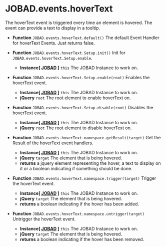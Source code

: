 # JOBAD.events.hoverText

The hoverText event is triggered every time an element is hovered. The event can provide a text to display in a tooltip. 

* **Function** `JOBAD.events.hoverText.default()` The default Event Handler for hoverText Events. Just returns false. 

* **Function** `JOBAD.events.hoverText.Setup.init()` Init for `JOBAD.events.hoverText.Setup.enable`. 
	* **Instance[ [JOBAD](../JOBADInstance/index.md) ]** `this` The JOBAD Instance to work on. 

* **Function** `JOBAD.events.hoverText.Setup.enable(root)` Enables the hoverText event. 
	* **Instance[ [JOBAD](../JOBADInstance/index.md) ]** `this` The JOBAD Instance to work on. 
	* **jQuery** `root` The root element to enable hoverText on. 
* **Function** `JOBAD.events.hoverText.Setup.disable(root)` Disables the hoverText event. 
	* **Instance[ [JOBAD](../JOBADInstance/index.md) ]** `this` The JOBAD Instance to work on. 
	* **jQuery** `root` The root element to disable hoverText on. 

* **Function** `JOBAD.events.hoverText.namespace.getResult(target)` Get the Result of the hoverText event handlers. 
	* **Instance[ [JOBAD](../JOBADInstance/index.md) ]** `this` The JOBAD Instance to work on. 
	* **jQuery** `target` The element that is being hovered. 
	* **returns** a jquery element representing the hover, a text to display on it or a boolean indicating if something should be done. 

* **Function** `JOBAD.events.hoverText.namespace.trigger(target)` Trigger the hoverText event. 
	* **Instance[ [JOBAD](../JOBADInstance/index.md) ]** `this` The JOBAD Instance to work on. 
	* **jQuery** `target` The element that is being hovered. 
	* **returns** a boolean indicating if the hover has been added.  
* **Function** `JOBAD.events.hoverText.namespace.untrigger(target)` Untrigger the hoverText event. 
	* **Instance[ [JOBAD](../JOBADInstance/index.md) ]** `this` The JOBAD Instance to work on. 
	* **jQuery** `target` The element that is being hovered. 
	* **returns** a boolean indicating if the hover has been removed. 
